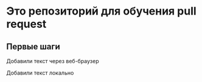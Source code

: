 ﻿# Это репозиторий для обучения pull request

## Первые шаги

Добавили текст через веб-браузер

Добавили текст локально

